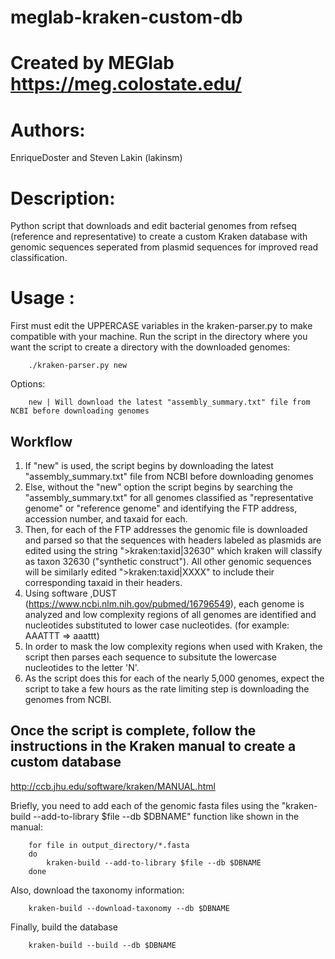 # meglab-kraken-custom-db
# Created by MEGlab https://meg.colostate.edu/ 
# Authors: 
  EnriqueDoster and Steven Lakin (lakinsm)
# Description: 
  Python script that downloads and edit bacterial genomes from refseq (reference and representative) to create a custom Kraken database with genomic sequences seperated from plasmid sequences for improved read classification. 
# Usage :
  First must edit the UPPERCASE variables in the kraken-parser.py to make compatible with your machine. 
  Run the script in the directory where you want the script to create a directory with the downloaded genomes:
        
        ./kraken-parser.py new

  Options:
        
        new | Will download the latest "assembly_summary.txt" file from NCBI before downloading genomes


## Workflow
  1. If "new" is used, the script begins by downloading the latest "assembly_summary.txt" file from NCBI before downloading genomes
  2. Else, without the "new" option the script begins by searching the "assembly_summary.txt" for all genomes classified as "representative genome" or "reference genome" and identifying the FTP address, accession number, and taxaid for each.
  3. Then, for each of the FTP addresses the genomic file is downloaded and parsed so that the sequences with headers labeled as plasmids are edited using the string ">kraken:taxid|32630" which kraken will classify as taxon 32630 ("synthetic construct"). All other genomic sequences will be similarly edited ">kraken:taxid|XXXX" to include their corresponding taxaid in their headers.
  4. Using software ,DUST (https://www.ncbi.nlm.nih.gov/pubmed/16796549), each genome is analyzed and low complexity regions of all genomes are identified and nucleotides substituted to lower case nucleotides. (for example: AAATTT => aaattt)
  5. In order to mask the low complexity regions when used with Kraken, the script then parses each sequence to subsitute the lowercase nucleotides to the letter 'N'.
  6. As the script does this for each of the nearly 5,000 genomes, expect the script to take a few hours as the rate limiting step is downloading the genomes from NCBI. 
  
## Once the script is complete, follow the instructions in the Kraken manual to create a custom database   
http://ccb.jhu.edu/software/kraken/MANUAL.html

Briefly, you need to add each of the genomic fasta files using the "kraken-build --add-to-library $file --db $DBNAME" function like shown in the manual:

        for file in output_directory/*.fasta
        do
            kraken-build --add-to-library $file --db $DBNAME
        done

Also, download the taxonomy information:
        
        kraken-build --download-taxonomy --db $DBNAME

Finally, build the database

        kraken-build --build --db $DBNAME

